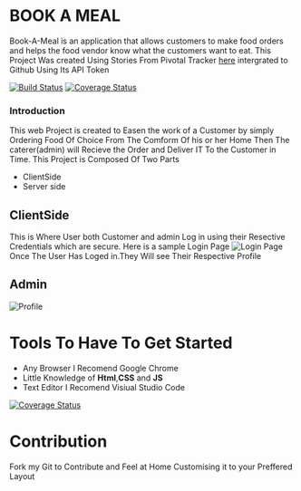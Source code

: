 # BOOK A MEAL
Book-A-Meal is an application that allows customers to make food orders and helps the food vendor know what the customers want to eat.
This Project Was created Using  Stories From Pivotal Tracker [here](https://www.pivotaltracker.com/n/projects/2165741) intergrated to Github Using Its API Token

[![Build Status](https://travis-ci.org/quantum35/book-a-meal.github.io.svg?branch=feature%2Fdevelop)](https://travis-ci.org/quantum35/book-a-meal.github.io)
[![Coverage Status](https://coveralls.io/repos/github/quantum35/Book-A-Meal-Backup/badge.svg?branch=feature)](https://coveralls.io/github/quantum35/Book-A-Meal-Backup?branch=feature)

### Introduction
This web Project is created to Easen the work of a Customer by simply Ordering Food Of Choice From The Comform Of his or her Home Then The caterer(admin) will Recieve the Order and Deliver IT To the Customer in Time.
This Project is Composed Of Two Parts

* ClientSide
* Server side

## ClientSide

This is Where User both Customer and admin Log in using their Resective Credentials which are secure.
 Here is a sample Login Page ![Login Page](https://github.com/quantum35/book-a-meal.github.io/blob/master/UI/gh-images/Screen%20Shot%202018-04-22%20at%2001.55.19.png) 
Once The User Has Loged in.They Will see Their Respective Profile
## Admin
![Profile](https://github.com/quantum35/book-a-meal.github.io/blob/master/UI/gh-images/Screen%20Shot%202018-04-22%20at%2001.54.45.png)

# Tools To Have To Get Started

* Any Browser I Recomend Google Chrome
* Little Knowledge of **Html**,**CSS** and **JS**
* Text Editor I Recomend Visiual Studio Code

[![Coverage Status](https://coveralls.io/repos/github/quantum35/Book-A-Meal-Backup/badge.svg?branch=feature)](https://coveralls.io/github/quantum35/Book-A-Meal-Backup?branch=feature)
# Contribution
Fork my Git to Contribute and Feel at Home Customising it to your Preffered Layout
